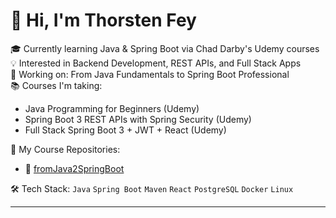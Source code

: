 # 👋 Hi, I'm Thorsten Fey

🎓 Currently learning Java & Spring Boot via Chad Darby's Udemy courses  
💡 Interested in Backend Development, REST APIs, and Full Stack Apps  
🌱 Working on: From Java Fundamentals to Spring Boot Professional  
📚 Courses I'm taking:
- Java Programming for Beginners (Udemy)
- Spring Boot 3 REST APIs with Spring Security (Udemy)
- Full Stack Spring Boot 3 + JWT + React (Udemy)

📌 My Course Repositories:
- 🔗 [fromJava2SpringBoot](https://github.com/tfeydev/fromJava2SpringBoot)


🛠️ Tech Stack:
`Java` `Spring Boot` `Maven` `React` `PostgreSQL` `Docker` `Linux`

---


